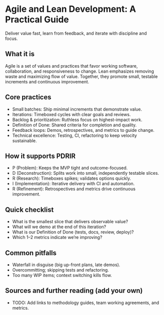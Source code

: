 # Agile and Lean Development: A Practical Guide

Deliver value fast, learn from feedback, and iterate with discipline and focus.

## What it is

Agile is a set of values and practices that favor working software, collaboration, and responsiveness to change. Lean emphasizes removing waste and maximizing flow of value. Together, they promote small, testable increments and continuous improvement.

## Core practices

- Small batches: Ship minimal increments that demonstrate value.
- Iterations: Timeboxed cycles with clear goals and reviews.
- Backlog & prioritization: Ruthless focus on highest-impact work.
- Definition of Done: Shared criteria for completion and quality.
- Feedback loops: Demos, retrospectives, and metrics to guide change.
- Technical excellence: Testing, CI, refactoring to keep velocity sustainable.

## How it supports PDRIR

- P (Problem): Keeps the MVP tight and outcome-focused.
- D (Deconstruction): Splits work into small, independently testable slices.
- R (Research): Timeboxes spikes; validates options quickly.
- I (Implementation): Iterative delivery with CI and automation.
- R (Refinement): Retrospectives and metrics drive continuous improvement.

## Quick checklist

- What is the smallest slice that delivers observable value?
- What will we demo at the end of this iteration?
- What is our Definition of Done (tests, docs, review, deploy)?
- Which 1–2 metrics indicate we’re improving?

## Common pitfalls

- Waterfall in disguise (big up-front plans, late demos).
- Overcommitting; skipping tests and refactoring.
- Too many WIP items; context switching kills flow.

## Sources and further reading (add your own)

- TODO: Add links to methodology guides, team working agreements, and metrics.

